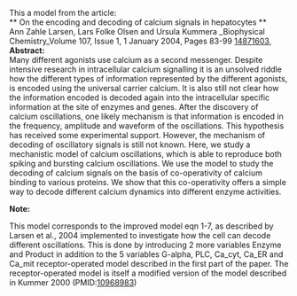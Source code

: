 

This a model from the article:  
** On the encoding and decoding of calcium signals in hepatocytes **   
Ann Zahle Larsen, Lars Folke Olsen and Ursula Kummera _Biophysical
Chemistry_Volume 107, Issue 1, 1 January 2004, Pages 83-99
[14871603](http://www.ncbi.nlm.nih.gov/pubmed/14871603),  
**Abstract:**   
Many different agonists use calcium as a second messenger. Despite intensive
research in intracellular calcium signalling it is an unsolved riddle how the
different types of information represented by the different agonists, is
encoded using the universal carrier calcium. It is also still not clear how
the information encoded is decoded again into the intracellular specific
information at the site of enzymes and genes. After the discovery of calcium
oscillations, one likely mechanism is that information is encoded in the
frequency, amplitude and waveform of the oscillations. This hypothesis has
received some experimental support. However, the mechanism of decoding of
oscillatory signals is still not known. Here, we study a mechanistic model of
calcium oscillations, which is able to reproduce both spiking and bursting
calcium oscillations. We use the model to study the decoding of calcium
signals on the basis of co-operativity of calcium binding to various proteins.
We show that this co-operativity offers a simple way to decode different
calcium dynamics into different enzyme activities.

**Note:**

This model corresponds to the improved model eqn 1-7, as described by Larsen
et al., 2004 implemented to investigate how the cell can decode different
oscillations. This is done by introducing 2 more variables Enzyme and Product
in addition to the 5 variables G-alpha, PLC, Ca_cyt, Ca_ER and Ca_mit
receptor-operated model described in the first part of the paper. The
receptor-operated model is itself a modified version of the model described in
Kummer 2000 (PMID:[10968983](http://www.ncbi.nlm.nih.gov/pubmed/10968983))

